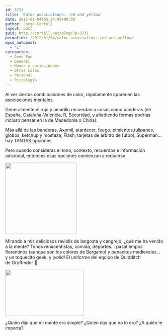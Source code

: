 ```yaml
---
id: 3731
title: 'Color associations: red and yellow'
date: 2012-01-04T05:24:08+00:00
author: Jorge Cortell
layout: post
guid: http://cortell.net/blog/?p=3731
permalink: /2012/01/04/color-associations-red-and-yellow/
wpsd_autopost:
  - "1"
categories:
  - Geek Fun
  - General
  - Humor y curiosidades
  - Otras cosas
  - Personal
  - Psicología
---
```

Al ver ciertas combinaciones de color, rápidamente aparecen las asociaciones mentales.

Generalmente el rojo y amarillo recuerdan a cosas como banderas (de España, Cataluña-Valencia, R, Securidad, y añadiendo formas podrías incluso pensar en la de Macedonia o China).

Más allá de las banderas, Axomil, atardecer, fuego, pimientos,tulipanes, globos, ketchup y mostaza, Flash, tarjetas de árbitro de fútbol, Superman... hay TANTAS opciones.

Pero cuando consideras el tono, contexto, recuerdos e información adicional, entonces esas opciones comienzan a reducirse.

<img class="aligncenter" title="pasta" src="https://lh4.googleusercontent.com/-y3nkJlIvty4/TwPQGf-ICoE/AAAAAAAAAFg/VDhE1qkPHfE/s227-c/January32012" alt="" width="227" height="227" />

Mirando a mis deliciosos raviolis de langosta y cangrejo, ¿qué me ha venido a la mente? Tonos renacentistas, comida, deportes... pasatiempos florentinos (aunque son los colores de Bergamo) y penachos medievales... y un toquecito geek, y ¡_voilá_! El uniforme del equipo de Quidditch de Gryffindor 🙂

<img class="aligncenter" title="Team" src="http://images3.wikia.nocookie.net/__cb20091231163409/harrypotter/images/thumb/f/f6/Q-team_gryf....jpg/250px-Q-team_gryf....jpg" alt="" width="250" height="146" />

¿Quién dijo que mi mente era simple? ¿Quién dijo que no lo era? ¿A quién le importa?